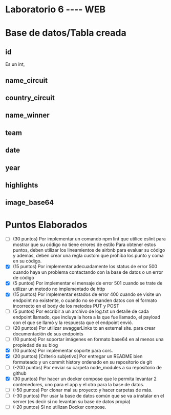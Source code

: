 # Laboratorio 6 ---- WEB

# Base de datos/Tabla creada 
<h2> id  </h2>
Es un int, 
<h2> name_circuit </h2>
<h2> country_circuit </h2>
<h2> name_winner </h2>
<h2> team </h2>
<h2> date </h2>
<h2> year </h2>
<h2> highlights </h2>
<h2> image_base64 </h2>

# Puntos Elaborados
- [ ] (30 puntos) Por implementar un comando npm lint que utilice eslint para mostrar que su código no tiene errores de estilo
      Para obtener estos puntos, deben utilizar los lineamientos de airbnb para evaluar su código y además, deben crear una regla custom que prohíba los punto y coma en su código.
- [x] (15 puntos) Por implementar adecuadamente los status de error 500 cuando haya un problema contactando con la base de datos o un error de código
- [x] (5 puntos) Por implementar el mensaje de error 501 cuando se trate de utilizar un metodo no implementado de http
- [x] (15 puntos) Por implementar estados de error 400 cuando se visite un endpoint  no existente, o cuando no se manden datos con el formato incorrecto en el body de los metodos PUT y POST
- [ ] (5 puntos) Por escribir a un archivo de log.txt un detalle de cada endpoint llamado, que incluya la hora a la que fue llamado, el payload con el que se llamó y la respuesta que el endpoint envió.
- [ ] (20 puntos) Por utilizar swaggerLinks to an external site. para crear documentación de sus endpoints
- [ ] (10 puntos) Por soportar imágenes en formato base64 en al menos una propiedad de su blog
- [x] (10 puntos) Por implementar soporte para cors.
- [x] (20 puntos) [Criterio subjetivo] Por entregar un README bien formateado y un commit history ordenado en su repositorio de git
- [ ] (-200 puntos) Por enviar su carpeta node_modules a su repositorio de github
- [x] (30 puntos) Por hacer un docker compose que le permita levantar 2 contenedores, uno para el app y el otro para la base de datos.
- [ ] (-50 puntos) Por clonar mal su proyecto y hacer carpetas de más.
- [ ] (-30 puntos) Por usar la base de datos común que se va a instalar en el server (es decir si no levantan su base de datos propia)
- [ ] (-20 puntos) Si no utilizan Docker compose. 
